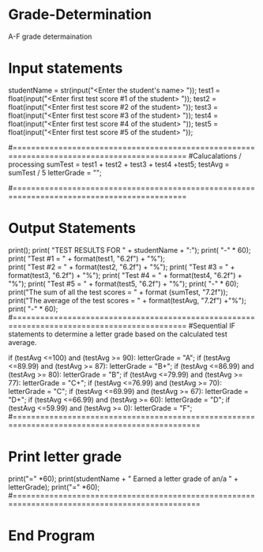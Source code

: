 # Grade-Determination
A-F grade determaination
# Input statements
studentName = str(input("<Enter the student's name> "));
test1 = float(input("<Enter first test score #1 of the student> "));
test2 = float(input("<Enter first test score #2 of the student> "));
test3 = float(input("<Enter first test score #3 of the student> "));
test4 = float(input("<Enter first test score #4 of the student> "));
test5 = float(input("<Enter first test score #5 of the student> "));

#============================================================================================
#Calucalations / processing
sumTest = test1 + test2 + test3 + test4 +test5;
testAvg = sumTest / 5
letterGrade = "";

#============================================================================================
# Output Statements
print();
print( "TEST RESULTS FOR " + studentName + ":");
print( "-" * 60);
print( "Test #1 = " + format(test1, "6.2f") + "%");       
print( "Test #2 = " + format(test2, "6.2f") + "%");
print( "Test #3 = " + format(test3, "6.2f") + "%");
print( "Test #4 = " + format(test4, "6.2f") + "%");
print( "Test #5 = " + format(test5, "6.2f") + "%");
print( "-" * 60);
print("The sum of all the test scores = " + format (sumTest, "7.2f"));
print("The average of the test scores = " + format(testAvg, "7.2f") +"%");
print( "-" * 60);
#============================================================================================
#Sequential IF statements to determine a letter grade based on the calculated test average.

if (testAvg <=100) and (testAvg >= 90):
    letterGrade = "A";
if (testAvg <=89.99) and (testAvg >= 87):
    letterGrade = "B+";
if (testAvg <=86.99) and (testAvg >= 80):
    letterGrade = "B";
if (testAvg <=79.99) and (testAvg >= 77):
    letterGrade = "C+";
if (testAvg <=76.99) and (testAvg >= 70):
    letterGrade = "C";
if (testAvg <=69.99) and (testAvg >= 67):
    letterGrade = "D+";
if (testAvg <=66.99) and (testAvg >= 60):
    letterGrade = "D";
if (testAvg <=59.99) and (testAvg >= 0):
    letterGrade = "F";
#===============================================================================================
# Print letter grade
print("=" *60);
print(studentName + " Earned a letter grade of an/a " + letterGrade);
print("=" *60);
#===============================================================================================
# End Program 
